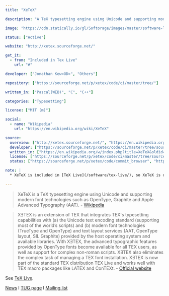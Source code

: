 ```yaml
---
title: "XeTeX"

description: "A TeX typesetting engine using Unicode and supporting modern font technologies"

image: "https://cdn.statically.io/gl/Softorage/images/master/software-logo/xetex.png"

status: ["Active"]

website: "http://xetex.sourceforge.net/"

get_it:
  - from: "Included in Tex Live"
    url: "#"

developer: ["Jonathan Kew<OD>", "Others"]

repository: ["https://sourceforge.net/p/xetex/code/ci/master/tree/"]

written_in: ["Pascal(WEB)", "C", "C++"]

categories: ["Typesetting"]

license: ["MIT (m)"]

social:
  - name: "Wikipedia"
    url: "https://en.wikipedia.org/wiki/XeTeX"

source:
  overview: ["http://xetex.sourceforge.net/", "https://en.wikipedia.org/w/index.php?title=XeTeX&oldid=877803914"]
  developer: ["https://sourceforge.net/p/xetex/code/ci/master/tree/source/texk/web2c/xetexdir/COPYING", "https://en.wikipedia.org/w/index.php?title=XeTeX&oldid=877803914"]
  written_in: ["https://en.wikipedia.org/w/index.php?title=XeTeX&oldid=877803914"]
  license: ["https://sourceforge.net/p/xetex/code/ci/master/tree/source/texk/web2c/xetexdir/COPYING"]
  status: ["https://sourceforge.net/p/xetex/code/commit_browser", "https://sourceforge.net/p/xetex/code/ci/master/tree/source/texk/web2c/xetexdir/NEWS"]

note: |
  * XeTeX is included in [TeX Live](/software/tex-live/), so XeTeX is on [platforms](#platform) for which [TeX Live](/software/tex-live/) is available.
  
---
```

  > XeTeX is a TeX typesetting engine using Unicode and supporting modern font technologies such as OpenType, Graphite and Apple Advanced Typography (AAT). \- [Wikipedia](https://en.wikipedia.org/w/index.php?title=XeTeX&oldid=877803914)
  
  > XƎTEX is an extension of TEX that integrates TEX's typesetting capabilities with (a) the Unicode text encoding standard (supporting most of the world’s scripts) and (b) modern font technologies (TrueType and OpenType) and text layout services (AAT, OpenType layout, SIL Graphite) provided by the host operating system and available libraries. 
  > With XƎTEX, the advanced typographic features provided by OpenType fonts become available for all TEX users, as well as support for complex non-roman scripts. XƎTEX also eliminates the complex task of managing a TEX font installation. XƎTEX is now part of the standard TEX distribution TEX Live and works well with TEX macro packages like LATEX and ConTEXt. \- [Official website](http://xetex.sourceforge.net/)
  
  See [TeX Live](/software/tex-live/).
  
  [News](https://sourceforge.net/p/xetex/code/ci/master/tree/source/texk/web2c/xetexdir/NEWS) I [TUG page](http://www.tug.org/xetex/) I [Mailing list](http://www.tug.org/mailman/listinfo/xetex)

